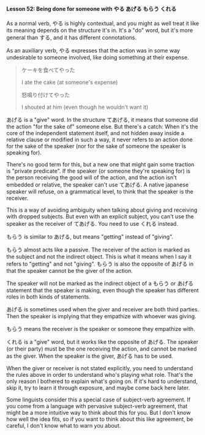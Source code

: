 #### Lesson 52: Being done for someone with やる あげる もらう くれる


As a normal verb, やる is highly contextual, and you might as well treat it like its meaning depends on the structure it's in. It's a "do" word, but it's more general than する, and it has different connotations.


As an auxiliary verb, やる expresses that the action was in some way undesirable to someone involved, like doing something at their expense.


> ケーキを食べてやった  
> > I ate the cake (at someone's expense)  
>   
> > 怒鳴り付けてやった  
> > I shouted at him (even though he wouldn't want it)

あげる is a "give" word. In the structure てあげる, it means that someone did the action "for the sake of" someone else. But there's a catch: When it's the core of the independent statement itself, and not hidden away inside a relative clause or modified in such a way, it never refers to an action done for the sake of the speaker (nor for the sake of someone the speaker is speaking for).


There's no good term for this, but a new one that might gain some traction is "private predicate". If the speaker (or someone they're speaking for) is the person receiving the good will of the action, and the action isn't embedded or relative, the speaker can't use てあげる. A native japanese speaker will refuse, on a grammatical level, to think that the speaker is the receiver.


This is a way of avoiding ambiguity when talking about giving and receiving with dropped subjects. But even with an explicit subject, you can't use the speaker as the receiver of てあげる. You need to use くれる instead.


もらう is similar to あげる, but means "getting" instead of "giving".


もらう almost acts like a passive. The receiver of the action is marked as the subject and not the indirect object. This is what it means when I say it refers to "getting" and not "giving". もらう is also the opposite of あげる in that the speaker cannot be the giver of the action.


The speaker will not be marked as the indirect object of a もらう or あげる statement that the speaker is making, even though the speaker has different roles in both kinds of statements.


あげる is sometimes used when the giver and receiver are both third parties. Then the speaker is implying that they empathize with whoever was giving.


もらう means the receiver is the speaker or someone they empathize with.


くれる is a "give" word, but it works like the opposite of あげる. The speaker (or their party) must be the one receiving the action, and cannot be marked as the giver. When the speaker is the giver, あげる has to be used.


When the giver or receiver is not stated explicitly, you need to understand the rules above in order to understand who's playing what role. That's the only reason I bothered to explain what's going on. If it's hard to understand, skip it, try to learn it through exposure, and maybe come back here later.


Some linguists consider this a special case of subject-verb agreement. If you come from a language with pervasive subject-verb agreement, that might be a more intuitive way to think about this for you. But I don't know how well the idea fits, so if you want to think about this like agreement, be careful, I don't know what to warn you about.


